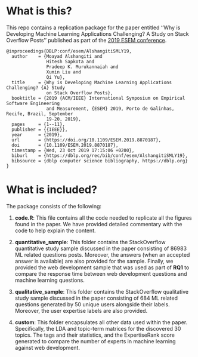 # What is this?
This repo contains a replication package for the paper entitled ‘‘Why is Developing Machine Learning Applications Challenging? A Study on Stack Overflow Posts’’ published as part of the [2019 ESEM conference](http://eseiw2019.com/esem/).

```
@inproceedings{DBLP:conf/esem/AlshangitiSMLY19,
  author    = {Moayad Alshangiti and
               Hitesh Sapkota and
               Pradeep K. Murukannaiah and
               Xumin Liu and
               Qi Yu},
  title     = {Why is Developing Machine Learning Applications Challenging? {A} Study
               on Stack Overflow Posts},
  booktitle = {2019 {ACM/IEEE} International Symposium on Empirical Software Engineering
               and Measurement, {ESEM} 2019, Porto de Galinhas, Recife, Brazil, September
               19-20, 2019},
  pages     = {1--11},
  publisher = {{IEEE}},
  year      = {2019},
  url       = {https://doi.org/10.1109/ESEM.2019.8870187},
  doi       = {10.1109/ESEM.2019.8870187},
  timestamp = {Wed, 23 Oct 2019 17:15:06 +0200},
  biburl    = {https://dblp.org/rec/bib/conf/esem/AlshangitiSMLY19},
  bibsource = {dblp computer science bibliography, https://dblp.org}
}
```

# What is included?
The package consists of the following:

1. **code.R**: This file contains all the code needed to replicate all the figures found in the paper. We have provided detailed commentary with the code to help explain the content.

2. **quantitative_sample**: This folder contains the StackOverflow quantitative study sample discussed in the paper consisting of 86983 ML related questions posts. Moreover, the answers (when an accepted answer is available) are also provided for the sample. Finally, we provided the web development sample that was used as part of **RQ1** to compare the response time between web development questions and machine learning questions.

3. **qualitative_sample**: This folder contains the StackOverflow qualitative study sample discussed in the paper consisting of 684 ML related questions generated by 50 unique users alongside their labels. Moreover, the user expertise labels are also provided.

4. **custom**: This folder encapsulates all other data used within the paper. Specifically, the LDA and topic-term matrices for the discovered 30 topics. The tags and their statistics, and the ExpertiseRank score generated to compare the number of experts in machine learning against web development.

